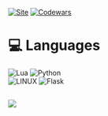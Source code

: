 [![Site](https://img.shields.io/badge/website-000000?style=for-the-badge&logo=About.me&logoColor=white)](https://cwel.tv)  [![Codewars](https://img.shields.io/badge/Codewars-B1361E?style=for-the-badge&logo=Codewars&logoColor=white)](https://www.codewars.com/users/Zydsonek)

# 💻 Languages
![Lua](https://img.shields.io/badge/lua-%232C2D72.svg?style=for-the-badge&logo=lua&logoColor=white) ![Python](https://img.shields.io/badge/python-3670A0?style=for-the-badge&logo=python&logoColor=ffdd54) <br />
![LINUX](https://img.shields.io/badge/Linux-FCC624?style=for-the-badge&logo=linux&logoColor=black)  ![Flask](https://img.shields.io/badge/flask-%23000.svg?style=for-the-badge&logo=flask&logoColor=white)
##
[![](https://visitcount.itsvg.in/api?id=Zydson&icon=0&color=0)](https://visitcount.itsvg.in)

